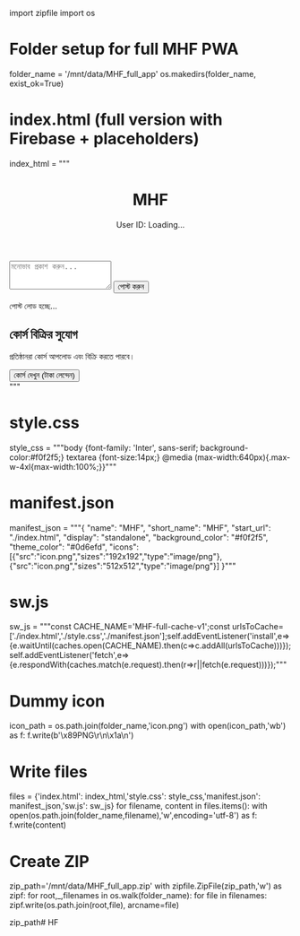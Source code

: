 import zipfile
import os

# Folder setup for full MHF PWA
folder_name = '/mnt/data/MHF_full_app'
os.makedirs(folder_name, exist_ok=True)

# index.html (full version with Firebase + placeholders)
index_html = """<!DOCTYPE html>
<html lang="bn">
<head>
<meta charset="UTF-8">
<meta name="viewport" content="width=device-width, initial-scale=1.0">
<title>MHF - Full Version</title>
<link rel="stylesheet" href="style.css">
<link rel="manifest" href="manifest.json">
<script src="https://cdn.tailwindcss.com"></script>
</head>
<body class="min-h-screen bg-gray-100">

<header class="sticky top-0 bg-white shadow-md z-10 p-4 flex justify-between items-center">
<h1 class="text-2xl font-bold text-blue-600">MHF</h1>
<div id="auth-status" class="text-sm text-gray-500 flex items-center">
<span class="mr-2">User ID:</span>
<span id="user-display-id" class="font-mono text-xs bg-gray-100 p-1 rounded-full text-blue-600">Loading...</span>
</div>
</header>

<main class="max-w-4xl mx-auto p-4 space-y-6">

<!-- Post Creation -->
<div class="bg-white p-4 rounded-xl shadow-lg">
<textarea id="post-input" rows="3" placeholder="মনোভাব প্রকাশ করুন..." class="w-full p-3 border border-gray-300 rounded-lg mb-3"></textarea>
<button id="post-btn" class="bg-blue-600 text-white px-6 py-2 rounded-full">পোস্ট করুন</button>
<div id="post-msg" class="mt-2 text-sm text-green-600"></div>
</div>

<!-- Post Feed -->
<div id="posts-container" class="space-y-4">
<p class="text-center text-gray-500 mt-8">পোস্ট লোড হচ্ছে...</p>
</div>

<!-- Courses Panel -->
<div class="bg-white p-4 rounded-xl shadow-lg border border-green-200">
<h2 class="text-xl font-bold text-green-600 mb-3">কোর্স বিক্রির সুযোগ</h2>
<p class="text-gray-600 mb-3">প্রতিষ্ঠানরা কোর্স আপলোড এবং বিক্রি করতে পারবে।</p>
<button class="w-full bg-green-500 text-white px-4 py-2 rounded-lg font-semibold">কোর্স দেখুন (টাকা লেন্দেন)</button>
</div>

</main>

<!-- Firebase SDKs -->
<script type="module">
import { initializeApp } from "https://www.gstatic.com/firebasejs/11.6.1/firebase-app.js";
import { getAuth, signInAnonymously, onAuthStateChanged } from "https://www.gstatic.com/firebasejs/11.6.1/firebase-auth.js";
import { getFirestore, collection, addDoc, serverTimestamp, query, orderBy, onSnapshot } from "https://www.gstatic.com/firebasejs/11.6.1/firebase-firestore.js";

// Firebase config placeholder (replace with your own)
const firebaseConfig = {
  apiKey: "YOUR_API_KEY",
  authDomain: "YOUR_PROJECT.firebaseapp.com",
  projectId: "YOUR_PROJECT",
  storageBucket: "YOUR_PROJECT.appspot.com",
  messagingSenderId: "YOUR_SENDER_ID",
  appId: "YOUR_APP_ID"
};

const app = initializeApp(firebaseConfig);
const auth = getAuth(app);
const db = getFirestore(app);
let userId = null;

signInAnonymously(auth).catch(console.error);
onAuthStateChanged(auth, user => {
  if(user){userId=user.uid;document.getElementById('user-display-id').textContent=userId.substring(0,8)+'...';initializePostListener();}else{document.getElementById('user-display-id').textContent='Error';}
});

// Post creation logic
document.getElementById('post-btn').addEventListener('click', async ()=>{
const input=document.getElementById('post-input');
if(input.value.trim().length<1){alert('পোস্টের জন্য কিছু লিখুন');return;}
const postsCollection = collection(db,'posts');
await addDoc(postsCollection,{userId,userInput:input.value,timestamp:serverTimestamp()});
input.value='';
});

// Firestore listener for feed
function initializePostListener(){
const postsCollection = collection(db,'posts');
const q = query(postsCollection, orderBy('timestamp','desc'));
onSnapshot(q,snapshot=>{
const container=document.getElementById('posts-container');container.innerHTML='';
snapshot.forEach(doc=>{
const data=doc.data();
const div=document.createElement('div');
div.className='bg-white p-4 rounded-lg shadow';
div.innerHTML='<p class="text-gray-700">'+data.userInput+'</p><p class="text-xs text-gray-500 mt-2">'+(data.timestamp?new Date(data.timestamp.toDate()).toLocaleString('bn-BD'):'এখনই')+'</p>';
container.appendChild(div);
});
});
}

// Simple video watermark/security logic
window.addEventListener('contextmenu',e=>{if(e.target.tagName==='VIDEO'){e.preventDefault();alert('ভিডিওতে স্ক্রিনশট/ডাউনলোড ব্লক করা হয়েছে।');}});

</script>

<script>
if('serviceWorker' in navigator){navigator.serviceWorker.register('./sw.js').then(()=>console.log('SW Registered')).catch(console.error);}
</script>

</body>
</html>
"""

# style.css
style_css = """body {font-family: 'Inter', sans-serif; background-color:#f0f2f5;}
textarea {font-size:14px;}
@media (max-width:640px){.max-w-4xl{max-width:100%;}}"""

# manifest.json
manifest_json = """{
"name": "MHF",
"short_name": "MHF",
"start_url": "./index.html",
"display": "standalone",
"background_color": "#f0f2f5",
"theme_color": "#0d6efd",
"icons":[{"src":"icon.png","sizes":"192x192","type":"image/png"},{"src":"icon.png","sizes":"512x512","type":"image/png"}]
}"""

# sw.js
sw_js = """const CACHE_NAME='MHF-full-cache-v1';const urlsToCache=['./index.html','./style.css','./manifest.json'];self.addEventListener('install',e=>{e.waitUntil(caches.open(CACHE_NAME).then(c=>c.addAll(urlsToCache)))});self.addEventListener('fetch',e=>{e.respondWith(caches.match(e.request).then(r=>r||fetch(e.request)))});"""

# Dummy icon
icon_path = os.path.join(folder_name,'icon.png')
with open(icon_path,'wb') as f:
    f.write(b'\x89PNG\r\n\x1a\n')

# Write files
files = {'index.html': index_html,'style.css': style_css,'manifest.json': manifest_json,'sw.js': sw_js}
for filename, content in files.items():
    with open(os.path.join(folder_name,filename),'w',encoding='utf-8') as f:
        f.write(content)

# Create ZIP
zip_path='/mnt/data/MHF_full_app.zip'
with zipfile.ZipFile(zip_path,'w') as zipf:
    for root,_,filenames in os.walk(folder_name):
        for file in filenames:
            zipf.write(os.path.join(root,file), arcname=file)

zip_path# HF
